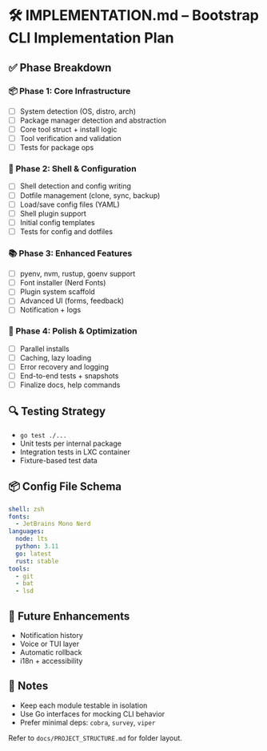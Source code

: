 # 🛠 IMPLEMENTATION.md – Bootstrap CLI Implementation Plan

## ✅ Phase Breakdown

### 📦 Phase 1: Core Infrastructure
- [ ] System detection (OS, distro, arch)
- [ ] Package manager detection and abstraction
- [ ] Core tool struct + install logic
- [ ] Tool verification and validation
- [ ] Tests for package ops

### 🐚 Phase 2: Shell & Configuration
- [ ] Shell detection and config writing
- [ ] Dotfile management (clone, sync, backup)
- [ ] Load/save config files (YAML)
- [ ] Shell plugin support
- [ ] Initial config templates
- [ ] Tests for config and dotfiles

### 📚 Phase 3: Enhanced Features
- [ ] pyenv, nvm, rustup, goenv support
- [ ] Font installer (Nerd Fonts)
- [ ] Plugin system scaffold
- [ ] Advanced UI (forms, feedback)
- [ ] Notification + logs

### 🚀 Phase 4: Polish & Optimization
- [ ] Parallel installs
- [ ] Caching, lazy loading
- [ ] Error recovery and logging
- [ ] End-to-end tests + snapshots
- [ ] Finalize docs, help commands

## 🔍 Testing Strategy
- `go test ./...`
- Unit tests per internal package
- Integration tests in LXC container
- Fixture-based test data

## 📦 Config File Schema
```yaml
shell: zsh
fonts:
  - JetBrains Mono Nerd
languages:
  node: lts
  python: 3.11
  go: latest
  rust: stable
tools:
  - git
  - bat
  - lsd
```

## 🧩 Future Enhancements
- Notification history
- Voice or TUI layer
- Automatic rollback
- i18n + accessibility

## 📌 Notes
- Keep each module testable in isolation
- Use Go interfaces for mocking CLI behavior
- Prefer minimal deps: `cobra`, `survey`, `viper`

Refer to `docs/PROJECT_STRUCTURE.md` for folder layout.